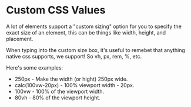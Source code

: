 # Custom CSS Values

A lot of elements support a "custom sizing" option for you to specify the exact size of an element, this can be things like width, height, and placement.

When typing into the custom size box, it's useful to remebet that anything native css supports, we support! So vh, px, rem, %, etc.

Here's some examples:

* 250px - Make the width (or hight) 250px wide.
* calc(100vw-20px) - 100% viewport width - 20px.
* 100vw - 100% of the viewport width.
* 80vh - 80% of the viewport height.

